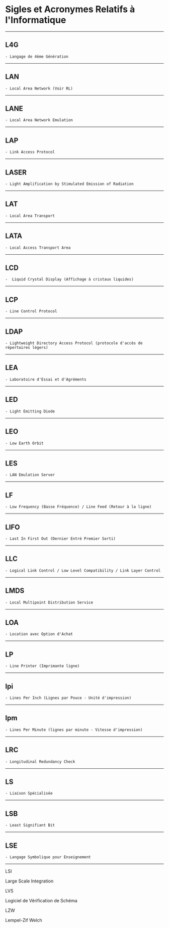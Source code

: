 # **Sigles et Acronymes Relatifs à l'Informatique**

---
## **L4G**

    - Langage de 4ème Génération
---
## **LAN**

    - Local Area Network (Voir RL)
---
## **LANE**

    - Local Area Network Emulation
---
## **LAP**

    - Link Access Protocol
---
## **LASER**

    - Light Amplification by Stimulated Emission of Radiation
---
## **LAT**

    - Local Area Transport
---
## **LATA**

    - Local Access Transport Area
---
## **LCD**

    -  Liquid Crystal Display (Affichage à cristaux liquides)
---
## **LCP**

    - Line Control Protocol
---
## **LDAP**

    - Lightweight Directory Access Protocol (protocole d'accès de répertoires légers)
---
## **LEA**

    - Laboratoire d'Essai et d'Agréments
---
## **LED**

    - Light Emitting Diode
---
## **LEO**

    - Low Earth Orbit
---
## **LES**

    - LAN Emulation Server
---
## **LF**

    - Low Frequency (Basse Fréquence) / Line Feed (Retour à la ligne)
---
## **LIFO**

    - Last In First Out (Dernier Entré Premier Sorti)
---
## **LLC**

    - Logical Link Control / Low Level Compatibility / Link Layer Control
---
## **LMDS**

    - Local Multipoint Distribution Service
---
## **LOA**

    - Location avec Option d'Achat
---
## **LP**

    - Line Printer (Imprimante ligne)
---
## **lpi**

    - Lines Per Inch (Lignes par Pouce - Unité d'impression)
---
## **lpm**

    - Lines Per Minute (lignes par minute - Vitesse d'impression)
---
## **LRC**

    - Longitudinal Redundancy Check
---
## **LS**

    - Liaison Spécialisée
---
## **LSB**

    - Least Signifiant Bit
---
## **LSE**

    - Langage Symbolique pour Enseignement
---
LSI

Large Scale Integration

LVS

Logiciel de Vérification de Schéma

LZW

Lempel-Zif Welch